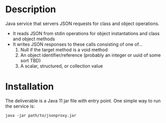 # Description
Java service that servers JSON requests for class and object operations.
* It reads JSON from stdin operations for object instantations and class and object methods
* It writes JSON responses to these calls consisting of one of...
  1. Null if the target method is a void method
  1. An object identifier/reference (probably an integer or uuid of some sort TBD)
  1. A scalar, structured, or collection value

# Installation
The deliverable is a Java 11 jar file with entry point.
One simple way to run the service is:
```
java -jar path/to/jsonproxy.jar
```

